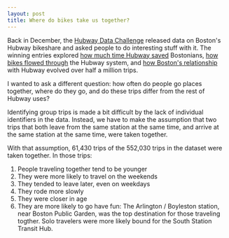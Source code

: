 ```yaml
---
layout: post
title: Where do bikes take us together? 
---
```


Back in December, the [Hubway Data Challenge](http://hubwaydatachallenge.org/) released data on Boston's Hubway bikeshare and asked people to do interesting stuff with it. The winning entries explored [how much time Hubway saved](http://hubwaydatachallenge.org/submission/45/) Bostonians, [how bikes flowed through](http://zsobhani.github.com/hubway-team-viz) the Hubway system, and [how Boston's relationship](http://hubwaydatachallenge.org/submission/56/) with Hubway evolved over half a million trips. 

I wanted to ask a different question: how often do people go places together, where do they go, and do these trips differ from the rest of Hubway uses? 

Identifying group trips is made a bit difficult by the lack of individual identifiers in the data. Instead, we have to make the assumption that two trips that both leave from the same station at the same time, and arrive at the same station at the same time, were taken together. 

With that assumption, 61,430 trips of the 552,030 trips in the dataset were taken together. In those trips:

1. People traveling together tend to be younger
2. They were more likely to travel on the weekends
3. They tended to leave later, even on weekdays
4. They rode more slowly
5. They were closer in age
6. They are more likely to go have fun: The Arlington / Boyleston station, near Boston Public Garden, was the top destination for those traveling togther. Solo travelers were more likely bound for the South Station Transit Hub.

